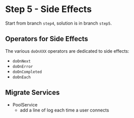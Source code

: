 # Step 5 - Side Effects
Start from branch `step4`, solution is in branch `step5`.

## Operators for Side Effects
The various `doOnXXX` operators are dedicated to side effects:

 - `doOnNext`
 - `doOnError`
 - `doOnCompleted`
 - `doOnEach`

## Migrate Services
 - PoolService
	- add a line of log each time a user connects

